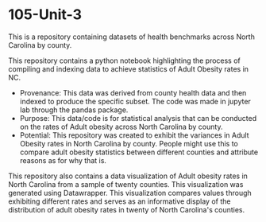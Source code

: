 # 105-Unit-3
This is a repository containing datasets of health benchmarks across North Carolina by county.

This repository contains a python notebook highlighting the process of compiling and indexing data to achieve statistics of Adult Obesity rates in NC.

- Provenance: This data was derived from county health data and then indexed to produce the specific subset. The code was made in jupyter lab through the pandas package.
- Purpose: This data/code is for statistical analysis that can be conducted on the rates of Adult obesity across North Carolina by county.
- Potential: This repository was created to exhibit the variances in Adult Obesity rates in North Carolina by county. People might use this to compare adult obesity statistics between different counties and attribute reasons as for why that is.

This repository also contains a data visualization of Adult obesity rates in North Carolina from a sample of twenty counties. This visualization was generated using Datawrapper. This visualization compares values through exhibiting different rates and serves as an informative display of the distribution of adult obesity rates in twenty of North Carolina's counties.
